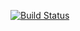 [![Build Status](https://travis-ci.org/AlanPrado/contatooh.svg?branch=master)](https://travis-ci.org/AlanPrado/contatooh)